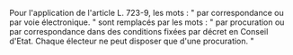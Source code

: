   
Pour l'application de l'article L. 723-9, les mots : " par correspondance ou par voie électronique. " sont remplacés par les mots : " par procuration ou par correspondance dans des conditions fixées par décret en Conseil d'Etat. Chaque électeur ne peut disposer que d'une procuration. "  

  
